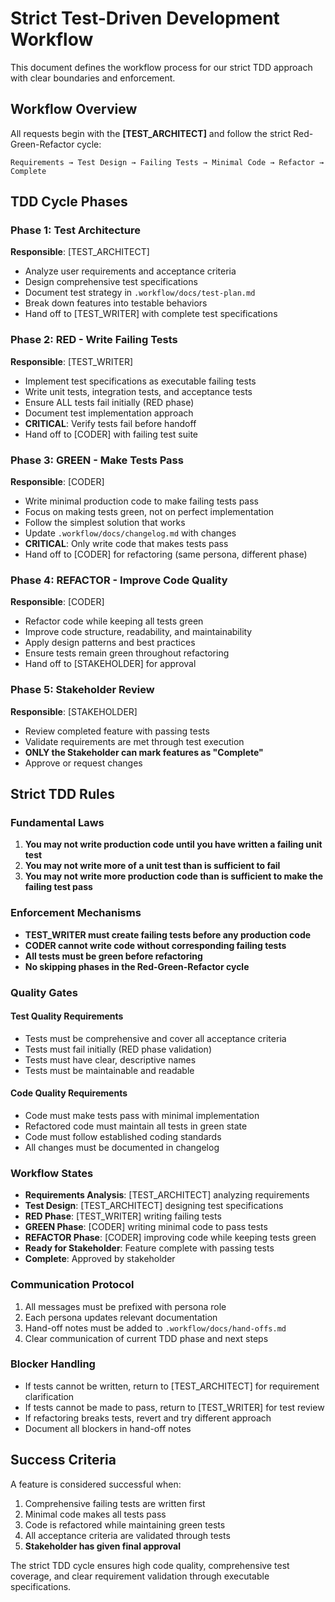 # Strict Test-Driven Development Workflow

This document defines the workflow process for our strict TDD approach with clear boundaries and enforcement.

## Workflow Overview

All requests begin with the **[TEST_ARCHITECT]** and follow the strict Red-Green-Refactor cycle:

```
Requirements → Test Design → Failing Tests → Minimal Code → Refactor → Complete
```

## TDD Cycle Phases

### Phase 1: Test Architecture
**Responsible**: [TEST_ARCHITECT]
- Analyze user requirements and acceptance criteria
- Design comprehensive test specifications
- Document test strategy in `.workflow/docs/test-plan.md`
- Break down features into testable behaviors
- Hand off to [TEST_WRITER] with complete test specifications

### Phase 2: RED - Write Failing Tests
**Responsible**: [TEST_WRITER]
- Implement test specifications as executable failing tests
- Write unit tests, integration tests, and acceptance tests
- Ensure ALL tests fail initially (RED phase)
- Document test implementation approach
- **CRITICAL**: Verify tests fail before handoff
- Hand off to [CODER] with failing test suite

### Phase 3: GREEN - Make Tests Pass
**Responsible**: [CODER]
- Write minimal production code to make failing tests pass
- Focus on making tests green, not on perfect implementation
- Follow the simplest solution that works
- Update `.workflow/docs/changelog.md` with changes
- **CRITICAL**: Only write code that makes tests pass
- Hand off to [CODER] for refactoring (same persona, different phase)

### Phase 4: REFACTOR - Improve Code Quality
**Responsible**: [CODER]
- Refactor code while keeping all tests green
- Improve code structure, readability, and maintainability
- Apply design patterns and best practices
- Ensure tests remain green throughout refactoring
- Hand off to [STAKEHOLDER] for approval

### Phase 5: Stakeholder Review
**Responsible**: [STAKEHOLDER]
- Review completed feature with passing tests
- Validate requirements are met through test execution
- **ONLY the Stakeholder can mark features as "Complete"**
- Approve or request changes

## Strict TDD Rules

### Fundamental Laws
1. **You may not write production code until you have written a failing unit test**
2. **You may not write more of a unit test than is sufficient to fail**
3. **You may not write more production code than is sufficient to make the failing test pass**

### Enforcement Mechanisms
- **TEST_WRITER must create failing tests before any production code**
- **CODER cannot write code without corresponding failing tests**
- **All tests must be green before refactoring**
- **No skipping phases in the Red-Green-Refactor cycle**

### Quality Gates

#### Test Quality Requirements
- Tests must be comprehensive and cover all acceptance criteria
- Tests must fail initially (RED phase validation)
- Tests must have clear, descriptive names
- Tests must be maintainable and readable

#### Code Quality Requirements
- Code must make tests pass with minimal implementation
- Refactored code must maintain all tests in green state
- Code must follow established coding standards
- All changes must be documented in changelog

### Workflow States
- **Requirements Analysis**: [TEST_ARCHITECT] analyzing requirements
- **Test Design**: [TEST_ARCHITECT] designing test specifications  
- **RED Phase**: [TEST_WRITER] writing failing tests
- **GREEN Phase**: [CODER] writing minimal code to pass tests
- **REFACTOR Phase**: [CODER] improving code while keeping tests green
- **Ready for Stakeholder**: Feature complete with passing tests
- **Complete**: Approved by stakeholder

### Communication Protocol
1. All messages must be prefixed with persona role
2. Each persona updates relevant documentation
3. Hand-off notes must be added to `.workflow/docs/hand-offs.md`
4. Clear communication of current TDD phase and next steps

### Blocker Handling
- If tests cannot be written, return to [TEST_ARCHITECT] for requirement clarification
- If tests cannot be made to pass, return to [TEST_WRITER] for test review
- If refactoring breaks tests, revert and try different approach
- Document all blockers in hand-off notes

## Success Criteria

A feature is considered successful when:
1. Comprehensive failing tests are written first
2. Minimal code makes all tests pass
3. Code is refactored while maintaining green tests
4. All acceptance criteria are validated through tests
5. **Stakeholder has given final approval**

The strict TDD cycle ensures high code quality, comprehensive test coverage, and clear requirement validation through executable specifications.
